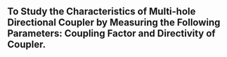 ## To Study the Characteristics of Multi-hole Directional Coupler by Measuring the Following Parameters: Coupling Factor and Directivity of Coupler. 
